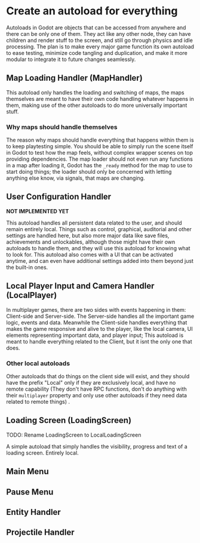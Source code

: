# Create an autoload for everything

Autoloads in Godot are objects that can be accessed from anywhere and there can be only one of them. They act like any other node, they can have children and render stuff to the screen, and still go through physics and idle processing.
The plan is to make every major game function its own autoload to ease testing, minimize code tangling and duplication, and make it more modular to integrate it to future changes seamlessly.

## Map Loading Handler (MapHandler)
This autoload only handles the loading and switching of maps, the maps themselves are meant to have their own code handling whatever happens in them, making use of the other autoloads to do more universally important stuff.

### Why maps should handle themselves
The reason why maps should handle everything that happens within them is to keep playtesting simple. You should be able to simply run the scene itself in Godot to test how the map feels, without complex wrapper scenes on top providing dependencies. The map loader should not even run any functions in a map after loading it, Godot has the `_ready` method for the map to use to start doing things; the loader should only be concerned with letting anything else know, via signals, that maps are changing.

## User Configuration Handler
**NOT IMPLEMENTED YET**

This autoload handles all persistent data related to the user, and should remain entirely local. Things such as control, graphical, auditorial and other settings are handled here, but also more major data like save files, achievements and unlockables, although those might have their own autoloads to handle them, and they will use this autoload for knowing what to look for.
This autoload also comes with a UI that can be activated anytime, and can even have additional settings added into them beyond just the built-in ones.

## Local Player Input and Camera Handler (LocalPlayer)
In multiplayer games, there are two sides with events happening in them: Client-side and Server-side. The Server-side handles all the important game logic, events and data. Meanwhile the Client-side handles everything that makes the game responsive and alive to the player, like the local camera, UI elements representing important data, and player input; This autoload is meant to handle everything related to the Client, but it isnt the only one that does. 

### Other local autoloads
Other autoloads that do things on the client side will exist, and they should have the prefix "Local" only if they are exclusively local, and have no remote capability (They don't have RPC functions, don't do anything with their `multiplayer` property and only use other autoloads if they need data related to remote things) .

## Loading Screen (LoadingScreen)
TODO: Rename LoadingScreen to LocalLoadingScreen

A simple autoload that simply handles the visibility, progress and text of a loading screen. Entirely local.

## Main Menu


## Pause Menu

## Entity Handler

## Projectile Handler
